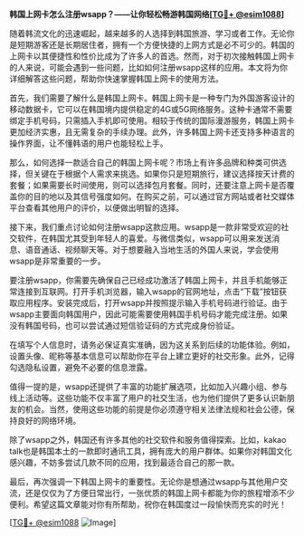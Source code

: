 **韩国上网卡怎么注册wsapp？——让你轻松畅游韩国网络[[TG💪+ @esim1088](https://t.me/s/esim1088)]**

随着韩流文化的迅速崛起，越来越多的人选择到韩国旅游、学习或者工作。无论你是短期游客还是长期居住者，拥有一个方便快捷的上网方式是必不可少的。韩国的上网卡以其便捷性和性价比成为了许多人的首选。然而，对于初次接触韩国上网卡的人来说，可能会遇到一些问题，比如如何注册wsapp这样的应用。本文将为你详细解答这些问题，帮助你快速掌握韩国上网卡的使用方法。

首先，我们需要了解什么是韩国上网卡。韩国上网卡是一种专门为外国游客设计的移动数据卡，它可以在韩国境内提供稳定的4G或5G网络服务。这种卡通常不需要绑定手机号码，只需插入手机即可使用。相较于传统的国际漫游服务，韩国上网卡更加经济实惠，且无需复杂的手续办理。此外，许多韩国上网卡还支持多种语言的操作界面，让不懂韩语的用户也能轻松上手。

那么，如何选择一款适合自己的韩国上网卡呢？市场上有许多品牌和种类可供选择，但关键在于根据个人需求来挑选。如果你只是短期旅行，建议选择按天计费的套餐；如果需要长时间使用，则可以选择包月套餐。同时，还要注意上网卡是否覆盖你的目的地以及其信号强度如何。在购买之前，可以通过官方网站或者社交媒体平台查看其他用户的评价，以便做出明智的选择。

接下来，我们重点讨论如何注册wsapp这款应用。wsapp是一款非常受欢迎的社交软件，在韩国尤其受到年轻人的喜爱。与微信类似，wsapp可以用来发送消息、语音通话、视频聊天等。对于想要融入当地生活的外国人来说，学会使用wsapp是非常重要的一步。

要注册wsapp，你需要先确保自己已经成功激活了韩国上网卡，并且手机能够正常连接到互联网。打开手机浏览器，输入wsapp的官网地址，点击“下载”按钮获取应用程序。安装完成后，打开wsapp并按照提示输入手机号码进行验证。由于wsapp主要面向韩国用户，因此可能需要使用韩国手机号码才能完成注册。如果没有韩国号码，也可以尝试通过短信验证码的方式完成身份验证。

在填写个人信息时，请务必保证真实准确，因为这关系到后续的功能体验。例如，设置头像、昵称等基本信息可以帮助你在平台上建立更好的社交形象。此外，记得勾选隐私设置，避免不必要的信息泄露。

值得一提的是，wsapp还提供了丰富的功能扩展选项，比如加入兴趣小组、参与线上活动等。这些功能不仅丰富了用户的社交生活，也为他们提供了更多认识新朋友的机会。当然，使用这些功能的前提是你必须遵守相关法律法规和社会公德，保持良好的网络环境。

除了wsapp之外，韩国还有许多其他的社交软件和服务值得探索。比如，kakao talk也是韩国本土的一款即时通讯工具，拥有庞大的用户群体。如果你对韩国文化感兴趣，不妨多尝试几款不同的应用，找到最适合自己的那一款。

最后，再次强调一下韩国上网卡的重要性。无论你是想通过wsapp与其他用户交流，还是仅仅为了方便日常出行，一张优质的韩国上网卡都能为你的旅程增添不少便利。希望这篇文章能对你有所帮助，祝你在韩国度过一段愉快而充实的时光！

[[TG💪+ @esim1088](https://t.me/s/esim1088) ![Image](https://i.postimg.cc/4NQfJmqS/Snipaste-2025-05-13-00-14-12.png)]